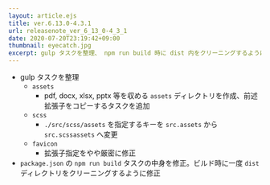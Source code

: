 ```yaml
---
layout: article.ejs
title: ver.6.13.0-4.3.1
url: releasenote_ver_6_13_0-4_3_1
date: 2020-07-20T23:19:42+09:00
thumbnail: eyecatch.jpg
excerpt: gulp タスクを整理、 npm run build 時に dist 内をクリーニングするように修正
---
```


- gulp タスクを整理
    - `assets`
        - pdf, docx, xlsx, pptx 等を収める `assets` ディレクトリを作成、前述拡張子をコピーするタスクを追加
    - `scss`
        - `./src/scss/assets` を指定するキーを `src.assets` から `src.scssassets` へ変更
    - `favicon`
        - 拡張子指定をやや厳密に修正
- `package.json` の `npm run build` タスクの中身を修正。ビルド時に一度 `dist` ディレクトリをクリーニングするように修正
